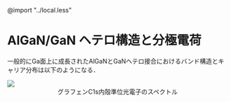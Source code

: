 @import "../local.less"
# AlGaN/GaN ヘテロ構造と分極電荷
一般的にGa面上に成長されたAlGaNとGaNヘテロ接合におけるバンド構造とキャリア分布は以下のようになる．
<div class='image'>
    <img src="ヘテロ構造と分極電荷.jpg"  style='display:block; margin:auto'>
    <span style="display:block; text-align:center">グラフェンC1s内殻準位光電子のスペクトル</span>
</div>
